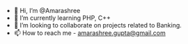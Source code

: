 - 👋 Hi, I’m @Amarashree
- 🌱 I’m currently learning PHP, C++
- 💞️ I’m looking to collaborate on projects related to Banking.
- 📫 How to reach me - amarashree.gupta@gmail.com

<!---
Amarashree/Amarashree is a ✨ special ✨ repository because its `README.md` (this file) appears on your GitHub profile.
You can click the Preview link to take a look at your changes.
--->
